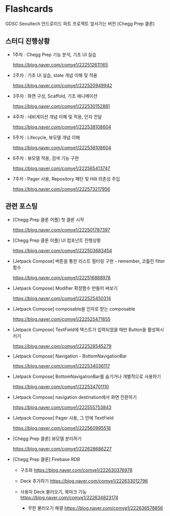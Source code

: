 # Flashcards
GDSC Seoultech 안드로이드 파트 프로젝트 앞서가는 버전 (Chegg Prep 클론)

## 스터디 진행상황
- 1주차 : Chegg Prep 기능 분석, 기초 UI 실습

  https://blog.naver.com/comye1/222512611165

- 2주차 : 기초 UI 실습, state 개념 이해 및 적용

  https://blog.naver.com/comye1/222520949942  
  
- 3주차 : 화면 구성, Scaffold, 기초 애니메이션

  https://blog.naver.com/comye1/222530152881
  
- 4주차 : 네비게이션 개념 이해 및 적용, 인자 전달

  https://blog.naver.com/comye1/222538108604
  
- 5주차 : Lifecycle, 뷰모델 개념 이해

  https://blog.naver.com/comye1/222538108604
  
- 6주차 : 뷰모델 적용, 검색 기능 구현

  https://blog.naver.com/comye1/222565413747

- 7주차 : Pager 사용, Repository 패턴 및 Hilt 의존성 주입

  https://blog.naver.com/comye1/222573217956

## 관련 포스팅

- [Chegg Prep 클론 어플] 첫 클론 시작

  https://blog.naver.com/comye1/222501787397
  
- [Chegg Prep 클론 어플] UI 컴포넌트 진행상황

  https://blog.naver.com/comye1/222503683454
  
- [Jetpack Compose] 버튼을 통한 리스트 필터링 구현 - remember, 코틀린 filter함수

  https://blog.naver.com/comye1/222516888978
  
- [Jetpack Compose] Modifier 확장함수 만들어 써보기

  https://blog.naver.com/comye1/222525450314
  
- [Jetpack Compose] composable을 인자로 받는 composable

  https://blog.naver.com/comye1/222525471655
  
- [Jetpack Compose] TextField에 텍스트가 입력되었을 때만 Button을 활성화시키기

  https://blog.naver.com/comye1/222528545279
  
- [Jetpack Compose] Navigation - BottomNavigationBar

  https://blog.naver.com/comye1/222534036117
  
- [Jetpack Compose] BottomNavigationBar를 숨기거나 개별적으로 사용하기

  https://blog.naver.com/comye1/222534701110
  
- [Jetpack Compose] navigation destination에서 화면 전환하기

  https://blog.naver.com/comye1/222555753843
  
- [Jetpack Compose] Pager 사용, 그 안에 TextField

  https://blog.naver.com/comye1/222560995518
  
- [Chegg Prep 클론] 뷰모델 분리하기

  https://blog.naver.com/comye1/222628686227
  
- [Chegg Prep 클론] Firebase RDB

  - 구조화 https://blog.naver.com/comye1/222630376978
  
  - Deck 추가하기 https://blog.naver.com/comye1/222633012796

  - 사용자 Deck 불러오기, 북마크 기능 https://blog.naver.com/comye1/222634823174
  
    - 무한 불러오기 해결 https://blog.naver.com/comye1/222636578856  
